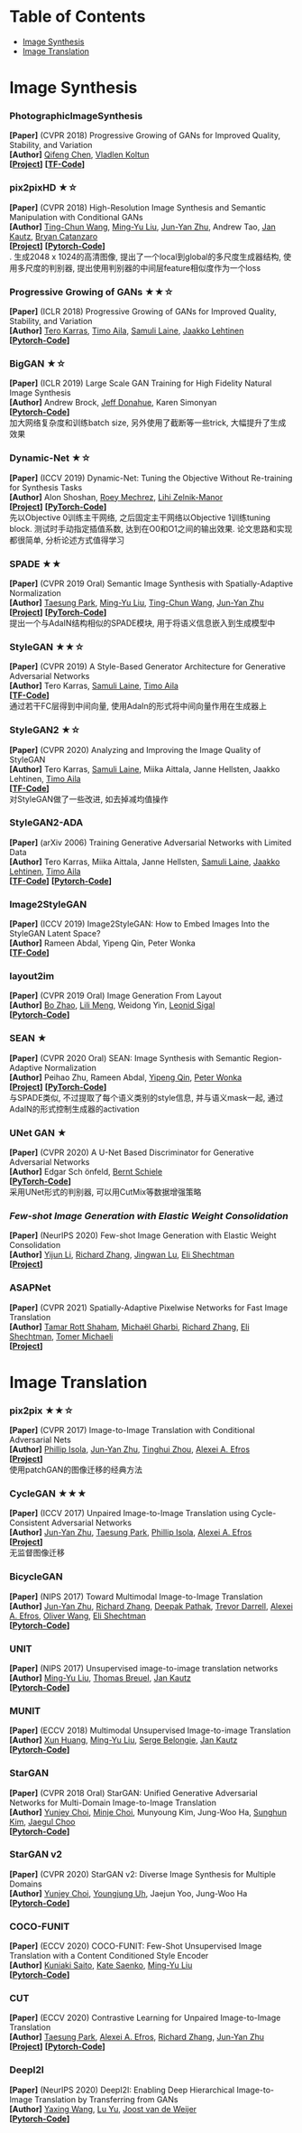 # Table of Contents
- [Image Synthesis](#image-synthesis)
- [Image Translation](#image-translation)


# Image Synthesis
### PhotographicImageSynthesis
**[Paper]** (CVPR 2018) Progressive Growing of GANs for Improved Quality, Stability, and Variation <Br>
**[Author]** [Qifeng Chen](https://cqf.io/), [Vladlen Koltun](http://vladlen.info/)   <Br>
**[[Project](https://cqf.io/ImageSynthesis/)]**  **[[TF-Code](https://github.com/CQFIO/PhotographicImageSynthesis)]** <Br>

### pix2pixHD ★☆
**[Paper]** (CVPR 2018) High-Resolution Image Synthesis and Semantic Manipulation with Conditional GANs <Br>
**[Author]** [Ting-Chun Wang](https://tcwang0509.github.io/), [Ming-Yu Liu](http://mingyuliu.net/), [Jun-Yan Zhu](http://people.eecs.berkeley.edu/~junyanz/), Andrew Tao, [Jan Kautz](http://jankautz.com/), [Bryan Catanzaro](http://catanzaro.name/) <Br>
**[[Project](https://tcwang0509.github.io/pix2pixHD/)]**  **[[Pytorch-Code](https://github.com/NVIDIA/pix2pixHD)]** <Br>.
生成2048 x 1024的高清图像, 提出了一个local到global的多尺度生成器结构, 使用多尺度的判别器, 提出使用判别器的中间层feature相似度作为一个loss
	
### Progressive Growing of GANs ★★☆
**[Paper]** (ICLR 2018) Progressive Growing of GANs for Improved Quality, Stability, and Variation <Br>
**[Author]** [Tero Karras](https://research.nvidia.com/person/tero-karras), [Timo Aila](https://research.nvidia.com/person/timo-aila), [Samuli Laine](https://users.aalto.fi/~laines9/), [Jaakko Lehtinen](https://users.aalto.fi/~lehtinj7/)   <Br>
**[[Pytorch-Code](https://github.com/tkarras/progressive_growing_of_gans)]** <Br>
	
### BigGAN ★☆
**[Paper]**  (ICLR 2019) Large Scale GAN Training for High Fidelity Natural Image Synthesis <Br>
**[Author]** Andrew Brock, [Jeff Donahue](https://jeffdonahue.com/), Karen Simonyan <Br>
**[[Pytorch-Code](https://github.com/ajbrock/BigGAN-PyTorch)]**  <Br>
加大网络复杂度和训练batch size, 另外使用了截断等一些trick, 大幅提升了生成效果
	
### Dynamic-Net ★☆
**[Paper]** (ICCV 2019) Dynamic-Net: Tuning the Objective Without Re-training for Synthesis Tasks <Br>
**[Author]** Alon Shoshan, [Roey Mechrez](https://roimehrez.github.io/), [Lihi Zelnik-Manor](https://webee.technion.ac.il/~lihi/)  <Br>
**[[Project](https://cgm.technion.ac.il/Computer-Graphics-Multimedia/Software/DynamicNet/)]** **[[PyTorch-Code](https://github.com/AlonShoshan10/dynamic_net)]**<Br>
先以Objective 0训练主干网络, 之后固定主干网络以Objective 1训练tuning block. 测试时手动指定插值系数, 达到在O0和O1之间的输出效果. 论文思路和实现都很简单, 分析论述方式值得学习
	
### SPADE ★★
**[Paper]** (CVPR 2019 Oral) Semantic Image Synthesis with Spatially-Adaptive Normalization <Br>
**[Author]** [Taesung Park](https://taesung.me/), [Ming-Yu Liu](http://mingyuliu.net/), [Ting-Chun Wang](https://tcwang0509.github.io/), [Jun-Yan Zhu](https://www.cs.cmu.edu/~junyanz/)     <Br>
**[[Project](https://nvlabs.github.io/SPADE/)]** **[[PyTorch-Code](https://github.com/NVlabs/SPADE)]**<Br>
提出一个与AdaIN结构相似的SPADE模块, 用于将语义信息嵌入到生成模型中

### StyleGAN ★★☆
**[Paper]**  (CVPR 2019) A Style-Based Generator Architecture for Generative Adversarial Networks <Br>
**[Author]** Tero Karras, [Samuli Laine](https://users.aalto.fi/~laines9/), [Timo Aila](https://users.aalto.fi/~ailat1/) <Br>
**[[TF-Code](https://github.com/NVlabs/stylegan)]**  <Br>
 通过若干FC层得到中间向量, 使用AdaIn的形式将中间向量作用在生成器上

### StyleGAN2 ★☆
**[Paper]**  (CVPR 2020) Analyzing and Improving the Image Quality of StyleGAN <Br>
**[Author]** Tero Karras, [Samuli Laine](https://users.aalto.fi/~laines9/), Miika Aittala, Janne Hellsten, Jaakko Lehtinen, [Timo Aila](https://users.aalto.fi/~ailat1/) <Br>
**[[TF-Code](https://github.com/NVlabs/stylegan2)]**  <Br>
对StyleGAN做了一些改进, 如去掉减均值操作
	
### StyleGAN2-ADA
**[Paper]**  (arXiv 2006) Training Generative Adversarial Networks with Limited Data <Br>
**[Author]** Tero Karras, Miika Aittala, Janne Hellsten, [Samuli Laine](https://users.aalto.fi/~laines9/), [Jaakko Lehtinen](https://users.aalto.fi/~lehtinj7/), [Timo Aila](https://users.aalto.fi/~ailat1/) <Br>
**[[TF-Code](https://github.com/NVlabs/stylegan2-ada)]** **[[Pytorch-Code](https://github.com/NVlabs/stylegan2-ada-pytorch)]**  <Br>

  
### Image2StyleGAN 
**[Paper]**  (ICCV 2019) Image2StyleGAN: How to Embed Images Into the StyleGAN Latent Space? <Br>
**[Author]** Rameen Abdal, Yipeng Qin, Peter Wonka <Br>
**[[TF-Code](https://github.com/NVlabs/stylegan)]**  <Br>

### layout2im
**[Paper]**  (CVPR 2019 Oral) Image Generation From Layout <Br>
**[Author]** [Bo Zhao](https://www.zhaobo.me/), [Lili Meng](https://lilimeng1103.wixsite.com/research-site), Weidong Yin, [Leonid Sigal](https://www.cs.ubc.ca/~lsigal/) <Br>
**[[Pytorch-Code](https://github.com/zhaobozb/layout2im)]**  <Br>
	
### SEAN ★
**[Paper]** (CVPR 2020 Oral) SEAN: Image Synthesis with Semantic Region-Adaptive Normalization <Br>
**[Author]** Peihao Zhu, Rameen Abdal, [Yipeng Qin](https://www.cardiff.ac.uk/people/view/1508897-qin-yipeng), [Peter Wonka](http://peterwonka.net/)    <Br>
**[[Project](https://zpdesu.github.io/SEAN/)]** **[[PyTorch-Code](https://github.com/ZPdesu/SEAN)]**<Br>
与SPADE类似, 不过提取了每个语义类别的style信息, 并与语义mask一起, 通过AdaIN的形式控制生成器的activation

### UNet GAN ★
**[Paper]** (CVPR 2020) A U-Net Based Discriminator for Generative Adversarial Networks <Br>
**[Author]** Edgar Sch ̈onfeld, [Bernt Schiele](https://www.mpi-inf.mpg.de/departments/computer-vision-and-machine-learning/people/bernt-schiele) <Br>
**[[PyTorch-Code](https://github.com/boschresearch/unetgan)]**<Br>
采用UNet形式的判别器, 可以用CutMix等数据增强策略

### *Few-shot Image Generation with Elastic Weight Consolidation*
**[Paper]** (NeurIPS 2020)  Few-shot Image Generation with Elastic Weight Consolidation  <Br>
**[Author]** [Yijun Li](https://yijunmaverick.github.io/), [Richard Zhang](https://richzhang.github.io/), [Jingwan Lu](https://research.adobe.com/person/jingwan-lu/), [Eli Shechtman](https://research.adobe.com/person/eli-shechtman/) <Br>
**[[Project](https://yijunmaverick.github.io/publications/ewc/)]**<Br>

### ASAPNet
**[Paper]** (CVPR 2021)  Spatially-Adaptive Pixelwise Networks for Fast Image Translation  <Br>
**[Author]** [Tamar Rott Shaham](https://tamarott.github.io/), [Michaël Gharbi](http://www.mgharbi.com/), [Richard Zhang](https://richzhang.github.io/), [Eli Shechtman](https://research.adobe.com/person/eli-shechtman/), [Tomer Michaeli](https://tomer.net.technion.ac.il/) <Br>
**[[Project](https://tamarott.github.io/ASAPNet_web/)]**<Br>
	
	
# Image Translation
### pix2pix ★★☆
**[Paper]**  (CVPR 2017) Image-to-Image Translation with Conditional Adversarial Nets<Br>
**[Author]**  [Phillip Isola](http://web.mit.edu/phillipi/), [Jun-Yan Zhu](https://www.cs.cmu.edu/~junyanz/), [Tinghui Zhou](https://people.eecs.berkeley.edu/~tinghuiz/), [Alexei A. Efros](https://people.eecs.berkeley.edu/~efros/) <Br>
**[[Project](https://github.com/junyanz/pytorch-CycleGAN-and-pix2pix)]**  <Br>
使用patchGAN的图像迁移的经典方法
	
### CycleGAN ★★★
**[Paper]**  (ICCV 2017) Unpaired Image-to-Image Translation using Cycle-Consistent Adversarial Networks<Br>
**[Author]** [Jun-Yan Zhu](https://www.cs.cmu.edu/~junyanz/), [Taesung Park](https://taesung.me/), [Phillip Isola](http://web.mit.edu/phillipi/), [Alexei A. Efros](https://people.eecs.berkeley.edu/~efros/) <Br>
**[[Project](https://junyanz.github.io/CycleGAN/)]**  <Br>
无监督图像迁移

### BicycleGAN
**[Paper]**  (NIPS 2017) Toward Multimodal Image-to-Image Translation <Br>
**[Author]** [Jun-Yan Zhu](https://www.cs.cmu.edu/~junyanz/), [Richard Zhang](http://richzhang.github.io/), [Deepak Pathak](https://www.cs.cmu.edu/~dpathak/), [Trevor Darrell](https://people.eecs.berkeley.edu/~trevor/), [Alexei A. Efros](https://people.eecs.berkeley.edu/~efros/), [Oliver Wang](http://www.oliverwang.info/), [Eli Shechtman](https://research.adobe.com/person/eli-shechtman/) <Br>
**[[Pytorch-Code](https://github.com/junyanz/BicycleGAN)]**  <Br>
	
### UNIT
**[Paper]**  (NIPS 2017) Unsupervised image-to-image translation networks <Br>
**[Author]** [Ming-Yu Liu](http://mingyuliu.net/), [Thomas Breuel](http://www.tmbdev.org/), [Jan Kautz](https://jankautz.com/) <Br>
**[[Pytorch-Code](https://github.com/nvlabs/imaginaire)]**  <Br>
	
### MUNIT
**[Paper]**  (ECCV 2018) Multimodal Unsupervised Image-to-image Translation <Br>
**[Author]** [Xun Huang](http://www.cs.cornell.edu/~xhuang/), [Ming-Yu Liu](http://mingyuliu.net/), [Serge Belongie](https://vision.cornell.edu/se3/), [Jan Kautz](https://jankautz.com/) <Br>
**[[Pytorch-Code](https://github.com/NVlabs/MUNIT)]**  <Br>
	
### StarGAN 
**[Paper]**  (CVPR 2018 Oral) StarGAN: Unified Generative Adversarial Networks for Multi-Domain Image-to-Image Translation <Br>
**[Author]** [Yunjey Choi](https://yunjey.github.io/), [Minje Choi](http://www.minjechoi.com/), Munyoung Kim, Jung-Woo Ha, [Sunghun Kim](http://home.cse.ust.hk/~hunkim/), [Jaegul Choo](https://sites.google.com/site/jaegulchoo/) <Br>
**[[Pytorch-Code](https://github.com/yunjey/stargan)]**   <Br>

### StarGAN v2
**[Paper]** (CVPR 2020) StarGAN v2: Diverse Image Synthesis for Multiple Domains <Br>
**[Author]** [Yunjey Choi](https://yunjey.github.io/), [Youngjung Uh](https://sites.google.com/site/youngjunguh), Jaejun Yoo, Jung-Woo Ha<Br>
**[[Pytorch-Code](https://github.com/clovaai/stargan-v2)]**<Br>
	
### COCO-FUNIT
**[Paper]**  (ECCV 2020) COCO-FUNIT: Few-Shot Unsupervised Image Translation with a Content Conditioned Style Encoder <Br>
**[Author]** [Kuniaki Saito](http://ai.bu.edu/ksaenko.html), [Kate Saenko](http://cs-people.bu.edu/keisaito/), [Ming-Yu Liu](http://mingyuliu.net/) <Br>
**[[Pytorch-Code](https://github.com/nvlabs/imaginaire)]**  <Br>

### CUT
**[Paper]**  (ECCV 2020) Contrastive Learning for Unpaired Image-to-Image Translation <Br>
**[Author]** [Taesung Park](https://taesung.me/), [Alexei A. Efros](https://people.eecs.berkeley.edu/~efros/), [Richard Zhang](https://richzhang.github.io/),  [Jun-Yan Zhu](https://www.cs.cmu.edu/~junyanz/) <Br>
**[[Project](http://taesung.me/ContrastiveUnpairedTranslation/)]** **[[Pytorch-Code](https://github.com/taesungp/contrastive-unpaired-translation)]**  <Br>

### DeepI2I
**[Paper]**  (NeurIPS 2020) DeepI2I: Enabling Deep Hierarchical Image-to-Image Translation by Transferring from GANs <Br>
**[Author]** [Yaxing Wang](https://yaxingwang.github.io//), [Lu Yu](https://yulu0724.github.io/), [Joost van de Weijer](http://www.cvc.uab.es/LAMP/joost/) <Br>
**[[Pytorch-Code](https://github.com/yaxingwang/DeepI2I)]**  <Br>
